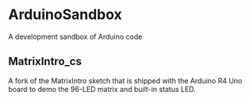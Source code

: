 # ArduinoSandbox
A development sandbox of Arduino code

## MatrixIntro_cs
A fork of the MatrixIntro sketch that is shipped with the Arduino R4 Uno board to demo the 96-LED matrix and built-in status LED.
